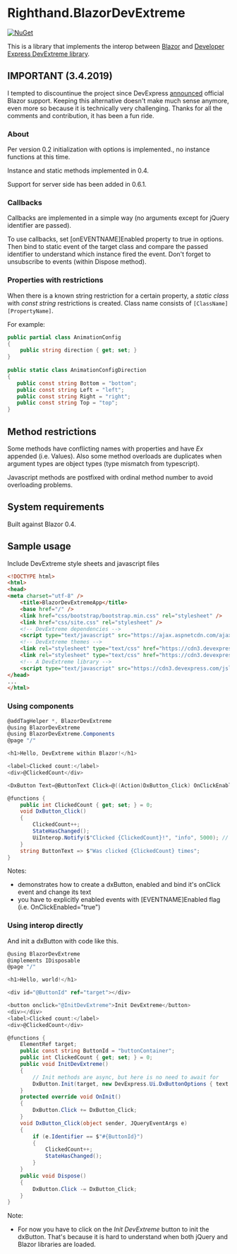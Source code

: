# Righthand.BlazorDevExtreme

[![NuGet](https://img.shields.io/nuget/v/Righthand.BlazorDevExtreme.svg)](https://www.nuget.org/packages/Righthand.BlazorDevExtreme)

This is a library that implements the interop between [Blazor](https://github.com/aspnet/Blazor) and [Developer Express DevExtreme library](https://github.com/DevExpress/DevExtreme). 

## IMPORTANT (3.4.2019)
I tempted to discountinue the project since DevExpress [announced](https://community.devexpress.com/blogs/aspnet/archive/2019/04/02/announcing-devexpress-ui-for-blazor-razor-components-preview.aspx) official Blazor support. Keeping this alternative doesn't make much sense anymore, even more so because it is technically very challenging. Thanks for all the comments and contribution, it has been a fun ride.

### About

Per version 0.2 initialization with options is implemented., no instance functions at this time.

Instance and static methods implemented in 0.4.

Support for server side has been added in 0.6.1.

### Callbacks

Callbacks are implemented in a simple way (no arguments except for jQuery identifier are passed).

To use callbacks, set [onEVENTNAME]Enabled property to true in options. Then bind to static event of the target class and compare the passed identifier to understand which instance fired the event. Don't forget to unsubscribe to events (within Dispose method).

### Properties with restrictions

When there is a known string restriction for a certain property, a *static class* with *const string* restrictions is created. Class name consists of  `[ClassName][PropertyName]`.

For example:
```csharp
public partial class AnimationConfig
{
    public string direction { get; set; }
}
    
public static class AnimationConfigDirection
{
   public const string Bottom = "bottom";
   public const string Left = "left";
   public const string Right = "right";
   public const string Top = "top";
}
```

## Method restrictions

Some methods have conflicting names with properties and have *Ex* appended (i.e. Values). Also some method overloads are duplicates when argument types are object types (type mismatch from typescript).

Javascript methods are postfixed with ordinal method number to avoid overloading problems.

## System requirements

Built against Blazor 0.4.

## Sample usage

Include DevExtreme style sheets and javascript files
```html
<!DOCTYPE html>
<html>
<head>
<meta charset="utf-8" />
    <title>BlazorDevExtremeApp</title>
    <base href="/" />
    <link href="css/bootstrap/bootstrap.min.css" rel="stylesheet" />
    <link href="css/site.css" rel="stylesheet" />
    <!-- DevExtreme dependencies -->
    <script type="text/javascript" src="https://ajax.aspnetcdn.com/ajax/jquery/jquery-3.1.0.min.js"></script>
    <!-- DevExtreme themes -->
    <link rel="stylesheet" type="text/css" href="https://cdn3.devexpress.com/jslib/17.2.7/css/dx.common.css" />
    <link rel="stylesheet" type="text/css" href="https://cdn3.devexpress.com/jslib/17.2.7/css/dx.light.css" />
    <!-- A DevExtreme library -->
    <script type="text/javascript" src="https://cdn3.devexpress.com/jslib/17.2.7/js/dx.all.js"></script>
</head>
...
</html>
```
### Using components
```csharp
@addTagHelper *, BlazorDevExtreme
@using BlazorDevExtreme
@using BlazorDevExtreme.Components
@page "/"

<h1>Hello, DevExtreme within Blazor!</h1>

<label>Clicked count:</label>
<div>@ClickedCount</div>

<DxButton Text=@ButtonText Click=@((Action)DxButton_Click) OnClickEnabled="true" />

@functions {
    public int ClickedCount { get; set; } = 0;
    void DxButton_Click()
    {
        ClickedCount++;
        StateHasChanged();
        UiInterop.Notify($"Clicked {ClickedCount}!", "info", 5000); // displays a notification using a static method
    }
    string ButtonText => $"Was clicked {ClickedCount} times";
}
```

Notes:

* demonstrates how to create a dxButton, enabled and bind it's onClick event and change its text
* you have to explicitly enabled events with [EVENTNAME]Enabled flag (i.e. OnClickEnabled="true")

### Using interop directly

And init a dxButton with code like this.

```csharp
@using BlazorDevExtreme
@implements IDisposable
@page "/"

<h1>Hello, world!</h1>

<div id="@ButtonId" ref="target"></div>

<button onclick="@InitDevExtreme">Init DevExtreme</button>
<div></div>
<label>Clicked count:</label>
<div>@ClickedCount</div>

@functions {
	ElementRef target;
    public const string ButtonId = "buttonContainer";
    public int ClickedCount { get; set; } = 0;
    public void InitDevExtreme()
    {
    	// Init methods are async, but here is no need to await for
    	DxButton.Init(target, new DevExpress.Ui.DxButtonOptions { text = "DevExtreme Button", onClickEnabled = true });
    }
    protected override void OnInit()
    {
        DxButton.Click += DxButton_Click;
    }
    void DxButton_Click(object sender, JQueryEventArgs e)
    {
        if (e.Identifier == $"#{ButtonId}")
        {
            ClickedCount++;
            StateHasChanged();
        }
    }
    public void Dispose()
    {
        DxButton.Click -= DxButton_Click;
    }
}
```
Note:

* For now you have to click on the *Init DevExtreme* button to init the dxButton. That's because it is hard to understand when both jQuery and Blazor libraries are loaded.
